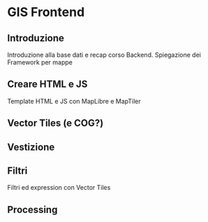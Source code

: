 # GIS Frontend

## Introduzione
Introduzione alla base dati e recap corso Backend. Spiegazione dei Framework per mappe

## Creare HTML e JS
Template HTML e JS con MapLibre e MapTiler

## Vector Tiles (e COG?)

## Vestizione


## Filtri
Filtri ed expression con Vector Tiles
## Processing

